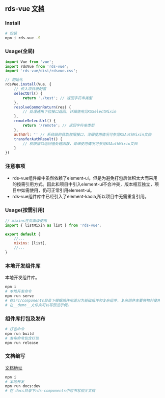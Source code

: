 ## rds-vue [文档](http://seven-kl.netease.com/docs/27432/#/rdsComponent/course)

### Install

``` bash
# 安装
npm i rds-vue -S

```

### Usage(全局)

``` javascript
import Vue from 'vue';
import rdsVue from 'rds-vue';
import 'rds-vue/dist/rdsvue.css';

// 初始化
rdsVue.install(Vue, {
    // 传入项目级配置
    selectUrl() {
        return './test'; // 返回字符串类型
    },
    resolveCommonReturn(res) {
        // 处理通用下拉接口返回，详细使用见KSSelectMixin
    },
    remoteSelectUrl() {
        return '/remote'; // 返回字符串类型
    },
    authUrl: '' // 系统级的获取权限接口，详细使用情况可参见KSAuthMixin文档
    transferAuthResult() {
        // 权限接口返回值处理函数，详细使用情况可参见KSAuthMixin文档
    }
})
```

### 注意事项
- rds-vue组件库中虽然依赖了element-ui，但是为避免打包后体积太大而采用的按需引用方式。因此和项目中引入element-ui不会冲突，版本相互独立，项目中如需使用，仍可正常引用element-ui。
- rds-vue组件库中已经引入了element-kaola,所以项目中无需重复引用。

### Usage(按需引用)

``` javascript
// mixins在页面级使用
import { listMixin as list } from 'rds-vue';

export default {
    //...
    mixins: [list],
    //...
}

```

### 本地开发组件库
本地开发组件库。

``` bash
npm i
# 本地开发命令
npm run serve
# 在src/components目录下根据组件用途分为基础组件和复杂组件，复杂组件主要供物料使用。开发完成需在对应目录index.ts中注册。
# 在__demo__文件夹可以写预览示例。

```

### 组件库打包及发布

``` bash
# 打包命令
npm run build
# 发布命令包含打包
npm run release
```

### 文档编写
[文档地址](http://seven-kl.netease.com/docs/27432/#/rdsComponent/course)

``` bash
npm i
# 本地开发
npm run docs:dev
# 在 docs目录下rds-components中可书写相关文档
```